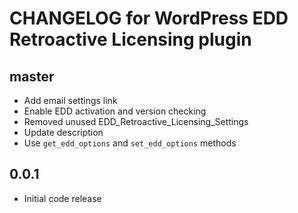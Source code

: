 # CHANGELOG for WordPress EDD Retroactive Licensing plugin

## master
* Add email settings link
* Enable EDD activation and version checking
* Removed unused EDD_Retroactive_Licensing_Settings
* Update description
* Use `get_edd_options` and `set_edd_options` methods

## 0.0.1
* Initial code release 